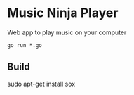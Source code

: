 Music Ninja Player
======================

Web app to play music on your computer

    go run *.go


Build
-----

sudo apt-get install sox

